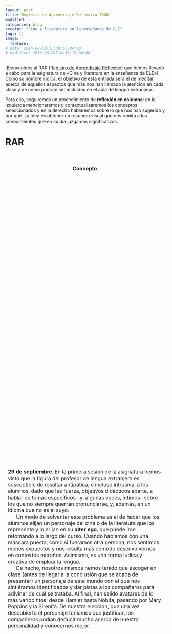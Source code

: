 ```yaml
---
layout: post
title: Registro de Aprendizaje Reflexivo (RAR)
modified:
categories: blog
excerpt: "Cine y literatura en la enseñanza de ELE"
tags: []
image:
  feature:
# date: 2014-08-08T15:39:55-04:00
# modified: 2016-06-01T14:19:19-04:00
---
```

¡Bienvenidos al RAR ([Registro de Aprendizaje Reflexivo](https://www.practicareflexiva.pro/registro-aprendizaje-reflexivo/)) que hemos llevado a cabo para la asignatura de «Cine y literatura en la enseñanza de ELE»! Como su nombre indica, el objetivo de esta entrada será el de meditar acerca de aquellos aspectos que más nos han llamado la atención en cada clase y de cómo podrían ser incluidos en el aula de lengua extranjera. 

Para ello, seguiremos un procedimiento de **reflexión en columna**: en la izquierda mencionaremos y contextualizaremos los conceptos seleccionados y en la derecha hablaremos sobre lo que nos han sugerido y por qué. La idea es obtener un resumen visual que nos remita a los conocimientos que en su día juzgamos significativos.

# RAR

<table width="100%">
  <tbody>
    <tr>
      <th>Concepto</th>
      <th>Reflexión</th>
    </tr>
    <tr>
      <td width="50%"><strong>29 de septiembre</strong>. En la primera sesión de la asignatura hemos visto que la figura del profesor de lengua extranjera es susceptible de resultar antipática, e incluso intrusiva, a los alumnos, dado que les fuerza, objetivos didácticos aparte, a hablar de temas específicos –y, algunas veces, íntimos– sobre los que no siempre querrán pronunciarse, y, además, en un idioma que no es el suyo.
        <br />
        Un modo de solventar este problema es el de hacer que los alumnos elijan un personaje del cine o de la literatura que los represente y lo erijan en su <strong>alter ego</strong>, que puede irse retomando a lo largo del curso. Cuando hablamos con una máscara puesta, como si fuéramos otra persona, nos sentimos menos expuestos y nos resulta más cómodo desenvolvernos en contextos extraños. Asimismo, es una forma lúdica y creativa de emplear la lengua.
        <br />
        De hecho, nosotros mismos hemos tenido que escoger en clase (antes de llegar a la conclusión que se acaba de presentar) un personaje de este mundo con el que nos sintiéramos identificados y dar pistas a los compañeros para adivinar de cuál se trataba. Al final, han salido avatares de lo más variopintos: desde Hamlet hasta Nobita, pasando por Mary Poppins y la Sirenita. De nuestra elección, que una vez descubierto el personaje teníamos que justificar, los compañeros podían deducir mucho acerca de nuestra personalidad y conocernos mejor.</td>
      <td>Me ha sorprendido bastante esta actividad para abrir el curso, puesto que contrasta con las que nos han sido propuestas en otras asignaturas, mucho más invasivas. En «Metodología de ELE: destrezas, actividades y técnicas», vimos que una manera de romper el hielo el primer día de clase es hacer que los alumnos se muestren tres o cuatro fotos personales que lleven en el móvil (por supuesto, elegidas por ellos) y tengan que responder a las preguntas que les formulen los compañeros sobre las susodichas. De esta manera pueden soltarse y conocerse de forma rápida y dinámica <i>(¡ojo, se tiene en cuenta el carácter intrusivo de la actividad! ¡El profesor debe mostrar primero algunas fotos suyas a modo de ejemplo para distender el ambiente!).
    </i> 
        <br />
        Creo que ambas fórmulas tienen un componente motivador y contribuyen a establecer lazos de cordialidad entre los estudiantes –una de forma directa y otra más indirecta– y suponen dos buenas alternativas a escoger en función del grupo al que estemos enseñando. Por ejemplo, en líneas generales, a un grupo de adolescentes occidentales les puede resultar más atractivo el hecho de hablar de sí mismos que a uno de sinohablantes adultos, del mismo modo que a una clase de estudiantes de literatura les gustará más adoptar un avatar que a una de economía. Igualmente, sería factible fusionar ambas posibilidades. Se me ocurre que, en lugar de intentar que los compañeros adivinen quién es el alter ego mediante pistas verbales, se puede hacer eligiendo algunas fotos por internet y adoptando la dinámica de la actividad de «Metodología». En nuestra mano está hacernos con las actividades que mejor se ajusten a las necesidades e intereses de nuestros aprendientes.
        </td>
        </tr>
    <tr>
      <td><strong>6 de octubre (I)</strong>. A propósito de los episodios acaecidos el domingo anterior (el 1-O), nos hemos estado preguntando de qué modo podríamos introducir la situación catalana en el aula de ELE, a ser posible haciendo uso de productos cinematográficos y literarios. Han salido muchas propuestas distintas (a partir del arte pictórico, con <a href="https://es.wikipedia.org/wiki/La_Libertad_guiando_al_pueblo"><u><i>La Libertad guiando al pueblo </i>de Delacroix</u></a>; trabajando monólogos como <a href="https://www.youtube.com/watch?v=TzNcyg6VFj0"><u>el de Berto Romero</u></a>, ya que la comedia –y sobre todo la parodia– requiere de un distanciamiento productivo a la hora de abordar temas peliagudos; mediante paralelismos con la Guerra Civil; a través de la poesía, con <a href="http://www.rinconcastellano.com/biblio/sigloxx_98/amachado_prov.html"><u>los poemas de Machado en <i>Proverbios y cantares</i></u></a>, etc.), pero algunas cuestiones han ido reapareciendo a lo largo de la sesión: ¿cómo no caer en la manipulación de los alumnos?, ¿cómo tratar el asunto con objetividad?, ¿cómo obrar teniendo en cuenta la propia sensibilidad y la de los estudiantes?
        <br />
        No meterse en estos temas por miedo no es la mejor opción, puesto que nuestros estudiantes se interesan por el país de la lengua que aprenden y, además, muchos de ellos están viviendo aquí y les preocupa la situación en primera persona.
        <br />
        A este respecto, Irene ha dicho que <strong>la docencia es uno de los trabajos más políticos que hay</strong>. Es imposible no tener opinión, así que <strong>lo importante es ser consciente de la propia posición, para no caer en una falsa sensación de equidistancia aséptica</strong>, y transmitirla a los alumnos como tal (una interpretación particular). Solo de esta manera estaremos siendo fidedignos a una realidad: la nuestra.
        </td>
      <td>Me resulta muy interesante la conclusión a la que llegamos ese día en clase porque coincide con lo que estuve viendo a lo largo de mis estudios en el grado de Teoría de la Literatura y Literatura Comparada. Desde la filosofía kantiana ya nadie puede creer que su contacto con la realidad sea directo, dado que su propia interpretación (influenciada por las limitaciones de nuestra condición humana, el lenguaje y las creencias heredadas) la distorsiona. El mundo cognoscible es en sí mismo una sombra, una perspectiva sesgada.
        <br />
        En este sentido, creo que sería positivo analizar en el aula de qué modo se construyen los discursos y qué ideas esconden detrás, sobre qué prejuicios se sustentan, qué mecanismos pragmáticos y lingüísticos se emplean para movilizar a las masas. Me parece que trabajar a este respecto con textos de diversa índole (mítines políticos, anuncios, simples conversaciones entre amigos) da pie a mejorar la competencia comunicativa de nuestros aprendientes a todos los niveles: gramatical, léxico (desde palabras discretas hasta <a href="https://immalopez.github.io/blog/lenguaje-formulaico/"><u>lenguaje formulaico</u></a>), de registro, cultural, e incluso fonológico (se pueden tratar tanto aspectos de pronunciación suprasegmentales -la declamación y otras cuestiones prosódicas- como segmentales). Por lo tanto, aquí podríamos hacer converger todos los conocimientos adquiridos a lo largo del máster con la asignatura «Lingüística textual».
        <br />
        Asimismo, el arte –dentro del cual se engloban el cine y la literatura– representa una enorme fuente de recursos textuales, como ya se ha puesto de manifiesto con las propuestas mencionadas en la columna de la izquierda, y, puesto que una de sus mayores virtudes es la capacidad de evocación –cuyo objetivo es invitar a la (no-)reflexión–, permite dialogar con muchas realidades históricas y geográficas. Creo que me gustaría experimentar en el aula de ELE comparando muestras de arte propagandístico (por ejemplo, <i>El acorazado Potemkin</i> de Eisenstein) con el supuesto <i>ars gratia artis</i> (Baudelaire, Valéry, o la poesía pura de Juan Ramón Jiménez) y ver cómo dialogan, a qué necesidades sociales responden y cómo se distinguen o asemejan a las realidades de los países de los estudiantes. Incluso podríamos crear nuestras propias obras siguiendo una u otra tendencia. Seguro que acabaría saliendo en claro lo que he expuesto en el primer párrafo: que <strong>no existe lo apolítico</strong>, que se trata de una máscara, de un artefacto construido con lenguaje.
      </td>
      </tr>
    <tr>
      <td><strong>6 de octubre (II)</strong>. En la segunda parte de la sesión, hemos estado trabajando con una actividad bastante divertida y amena que consistía en reconocer, en grupos de cuatro, a qué películas pertenecían toda una serie de frases célebres: «Siempre nos quedará París», «Sayonara, baby», «¡Que la fuerza te acompañe!», «Cuando escucho a Wagner durante más de media hora, me entran ganas de invadir Polonia», «¡Milana bonita!»…
        <br />
        Al terminar, se ha comprobado que este tipo de material es altamente productivo y explotable, pues a partir de él pueden practicarse cuestiones gramaticales, como las estructuras de hipótesis («me parece que…», «me suena que…», etc.); destrezas lingüísticas (por ejemplo, creando diálogos a partir de las citas, representándolos y comparándolos luego con las escenas de las películas de las que provienen); aspectos socioculturales (contrastando la traducción con el original, analizando posibles expresiones idiomáticas…); y, sobre todo, juegos con la entonación. Para este último caso, podríamos recuperar los alter egos que vimos el primer día de clase y leer cada frase como nuestro personaje lo haría –resultaría curioso si además lo hiciéramos doblando directamente la escena, proyectada–.
        <br />
        En la misma tónica, Irene ha mencionado que es muy útil y motivador incorporar las <strong>técnicas del teatro</strong> en el aula, ya que se dice que <strong>sabemos hablar un idioma cuando podemos expresar emociones con él</strong>.
      </td>
      <td>Cuando Irene habló de incorporar las técnicas del teatro en el aula, me imaginé a mí misma montando una obra dramática completa con los alumnos: haciéndoles escribir el guion (o retocando uno preexistente), diseñar a los personajes, fabricar el atrezo, ensayar… No obstante, aunque esta es una estampa que me agrada mucho, dado que me fascina el teatro –de hecho, mi TFG consistió en un estudio comparatístico entre el <i>kabuki</i> y el teatro occidental–, seguro que, a la hora de trabajar en una escuela, la mayoría de las veces voy a estar presionada para cumplir con cierto programa académico en un número de sesiones determinado. Incluso es posible que los cursos no duren lo suficiente o que los estudiantes vayan cambiando. Nos topamos, pues, con un problema similar al que supone recurrir a novelas o largometrajes, así que me puse a pensar en formas más modestas de teatralizar el proceso de enseñanza-aprendizaje, como la que habíamos visto en clase ese día.
        <br />
        Me parece que la faceta más atractiva del teatro es que permite hacer tangible, al vivirlo en primera persona, el lenguaje no verbal asociado a la lengua meta. Hay una <strong>gestualidad</strong>, además de un deje característico, en cada lengua (más aún, en cada variante, en cada hablante, en cada situación) y, mediante actividades que hagan hincapié en ellos, podemos poner de relieve muchos detalles que suelen pasar desapercibidos si trabajamos solo con los diálogos propuestos por el libro.
        <br />
        Antes decía que me había puesto a pensar en alternativas más efectivas para dramatizar las sesiones: pues bien, me iluminó en su momento la idea de usar alter egos a lo largo del curso, y creo que cuando este está más avanzado y se ha establecido un clima de confianza, se puede jugar con un intercambio de papeles, o incorporar nuevos al repertorio (en una suerte de Dr. Jekyll y Mr. Hyde). Partiendo de esta premisa, podemos hacer que un alumno tenga que representar cómo el avatar de otro hace una determinada acción, y los demás adivinar de quién se trata y qué está llevando a cabo, o bien trabajar la entonación haciendo que transmitan un mensaje a partir de palabras ininteligibles. También podrían interpretar una escena muda y los demás ponerle guion, de forma parecida a la idea del doblaje que salió en clase.
        <br />
        En cuanto a mi ambición de representar una historia, podría dividir el trabajo entre los alumnos (en grupos) y que tuvieran que grabarse interpretando una escena fuera del aula. Después sería posible editar las escenas para que convergiesen, o bien elegir la mejor interpretación (la más divertida, la más emotiva, la más realista…), en caso de haber hecho que todos los grupos grabasen la misma escena. Lo bueno de este método (aunque pueda resultar algo intimidatorio) es que, al grabarse, los estudiantes pueden verse a sí mismos y tomar conciencia de sus fuertes y sus flaquezas más allá de la corrección del profesor. Más aún, si existiera un buen ambiente entre los alumnos, sería factible crear un canal de YouTube privado y subir allí todos los vídeos para que los aprendientes mismos pudieran darse <i>feedback</i> entre ellos (esta idea del canal la he tomado de mi propia experiencia como estudiante de chino).
        <br />
        En fin, el abanico de posibilidades es muy amplio y, como siempre, hay que elegir las actividades en función de la idiosincrasia de nuestros alumnos (y, tristemente, de la escuela en la que ejerzamos nuestra profesión).
</td>
      </tr>
        <tr>
      <td><strong>20 de octubre (I)</strong>. En la clase de hoy hemos estado hablando de las características que distinguen la portada de un libro del cartel de una película, tomando como ejemplo diversas <strong>adaptaciones cinematográficas de obras literarias</strong>: <i>Lolita, El nombre de la rosa, Bodas de sangre</i>…<br />
        Lo que sigue es un resumen esquemático de las conclusiones a las que hemos llegado:
         <ul>
           <strong>EL CARTEL DE UNA PELÍCULA</strong>
          <li>se sirve de un mayor número de elementos visuales para seducir a los consumidores;</li>
          <li>es más dinámico;</li>
          <li>sigue unas pautas de diseño muy codificadas: resulta sencillo determinar el género de un largometraje a partir de su cartel;</li>
          <li>muestra un mayor grado de concreción;</li>
          <li>destaca el papel de los actores;</li>
          <li>puede incluir citas o críticas positivas sobre la película en cuestión, así como los premios recibidos.
           </li>
           <img src="/images/20081980.jpg" />
        </ul>
          <ul>
           <strong>LA PORTADA DE UN LIBRO</strong>
          <li>plantea una incógnita: dado que la lectura requiere más trabajo de introspección, la portada reta con elementos simbólicos y metafóricos al público;</li><li>el paratexto suele limitarse al título, al autor y a la editorial de la obra;</li>
          <li>juega con el horizonte de expectativas de los lectores, de acuerdo con la frase hecha «no juzgues un libro por su portada».</li>
            <img src="/images/la-pianista-de-elfriede-jelinek.jpg" />
        </ul>
         <br />
        Una vez delimitados los parámetros que rigen la composición de estos elementos publicitarios, hemos estado ideando diversas actividades que llevar al aula de ELE a partir de ellos, primero como lluvia de ideas (en clase abierta) y después formal e individualmente (en un hilo de foro).
      </td>
      <td>A pesar de que las actividades que cada uno de nosotros creó respondían a objetivos variados (específicamente lingüísticos o comunicativos, según el caso), considerándolas globalmente, parece lógico inferir que, debido a su carácter eminentemente propagandístico, las más de las veces nos serviremos de carteles de películas y de portadas de libros para tantear e invitar a nuestros alumnos a trabajar con las obras que estos tratan de promocionar.
        <br />
        De acuerdo con lo expuesto en la reflexión anterior, generalmente la inmediatez y la accesibilidad del hecho cinematográfico repercutirán en una acogida más fácil por parte de los aprendientes de la visualización de un largometraje que de la lectura de una novela, ya que, con aquel, no solo se dispone de un apoyo audiovisual constante que refuerza la comprensión del discurso, sino que su consumo requiere una menor inversión de <strong>tiempo</strong>.
        <br />
        Sin embargo, es posible poner en diálogo un cartel y una portada para que uno ayude a la otra: en el caso de las adaptaciones cinematográficas parece harto sencillo, pero también podemos, como se ha mencionado de pasada en clase, hacer que sean los mismos alumnos los que creen el cartel de la supuesta película de una (o varias) novela(s) que pensemos proponerles leer a partir de su sinopsis.
        <br />
        Lo cierto es que, con un poco de imaginación, podemos estimular la lectura fuera del aula. A este respecto, cuando estaba redactando la muestra libre del portafolio para el curso de formación de International House, me resultó muy fructífero e ilustrador echarle un vistazo al <a href="http://marcoele.com/como-llevar-la-literatura-al-aula-de-ele-de-la-teoria-a-la-practica/"><u>artículo de María Dolores Albaladejo «Cómo llevar la literatura al aula de ELE: de la teoría a la práctica», publicado en la revista <i>marcoELE</i></u></a>, que ofrece numerosas claves para convertir a nuestros estudiantes en ratas de biblioteca. Muchas de ellas incluyen <i>role plays</i> y <strong>trabajos cooperativos</strong>, lo que las convierte en fuentes de práctica de destrezas, como la interacción oral y escrita, muy atractivas y productivas.
        <br />
        En concreto, lo que me ha hecho relacionar la clase del 20 de octubre con la disquisición de Albaladejo es lo que ella clasifica como <strong>actividades de pre-lectura</strong>, que, obviamente, sirven para presentar la obra con la que se va a trabajar y despertar el interés y la curiosidad de los aprendientes. Para ello, suelen estar basadas en la <strong>conjetura</strong>, ya sea esta más o menos elaborada.
        <br />
        Tenemos desde las opciones más obvias, siendo este el caso de adivinar el contenido de la historia a partir de su título, <strong>portada</strong>, o bien palabras y frases clave, hasta ejercicios más elaborados tipo «la cápsula del tiempo»: cada alumno lee el primer fragmento de la obra, escribe una tarjeta con su predicción sobre lo que va a suceder y luego se guardan todas las previsiones en un sobre que se retomará al finalizar la lectura para contrastar la historia con las expectativas que se habían formado de ella los estudiantes. Ahora bien, con lo que se ha visto en clase, podemos enriquecer esta primera toma de contacto trabajando en paralelo con elementos cinematográficos para hacer la obra más accesible a los estudiantes (aunque ya la habremos escogido como tal haciendo un <strong>sondeo previo</strong> sobre los intereses y las competencias de estos).
        <br />
        Asimismo, Albaladejo propone algunas actividades más dinámicas que también guardan relación con la materia, como, por ejemplo, repartir tarjetas con frases del planteamiento del relato a cinco o seis educandos y hacer que se sienten enfrente de la clase. Entonces leen en voz alta su tarjeta y el resto de los compañeros intenta ordenarlos para que la historia cobre sentido. Luego se comprueba la secuencia original y discuten entre ellos lo que puede pasar después, siendo factible repetir el proceso tantas veces como se quiera e incorporar dramatizaciones. Yo creo que también serviría utilizar escenas iniciales de adaptaciones cinematográficas (o su transliteración), o bien imágenes de tráileres y <i>teasers</i>.
        <br />
        En conclusión, una vez más, ratificamos cuán íntimamente interrelacionadas están las artes que dan título a la asignatura y cómo pueden nutrirse la una de la otra.
      </td>
    </tr>
    <tr>
      <td><strong>20 de octubre (II)</strong>. Al final de la sesión, Irene nos ha presentado un recurso audiovisual que me ha parecido divertidísimo para explotar en el aula: el <i><strong>recut trailer</strong></i>. Consiste en editar las escenas de una película para crear un tráiler de la misma como si perteneciese a otro género. Así, de una película de terror podemos obtener el tráiler de una comedia familiar; de una comedia familiar, un drama, etc.
        <br />
        He aquí el ejemplo que hemos visto proyectado en clase: <i>Scary Mary</i>, la versión fantasmagórica de <i>Mary Poppins. ¡Hide your children!</i>
        <iframe width="480" height="360" src="https://www.youtube.com/embed/2T5_0AGdFic" frameborder="0"> </iframe>
        <br />
        La idea es que con este material podemos jugar a romper las expectativas de nuestros alumnos, hacer que adivinen el género original de la película, o incluso <strong>pedirles que ellos mismos creen su propio <i>recut trailer</i></strong>.
        </td>
      </tr>
  </tbody>
</table>
